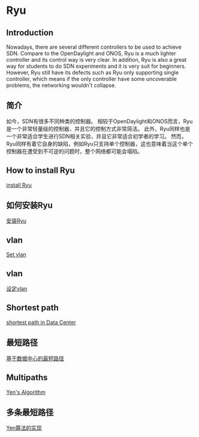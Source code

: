 # Ryu
## Introduction
Nowadays, there are several different controllers to be used to achieve SDN.
Compare to the OpenDaylight and ONOS, Ryu is a much lighter controller and its control way is very clear. 
In addition, Ryu is also a great way for students to do SDN experiments and it is very suit for beginners.
However, Ryu still have its defects such as Ryu only supporting single controller, which means if the only controller have some uncoverable problems, the networking wouldn't collapse.
 
## 简介
如今，SDN有很多不同种类的控制器。
相较于OpenDaylight和ONOS而言，Ryu是一个非常轻量级的控制器，并且它的控制方式非常简洁。
此外，Ryu同样也是一个非常适合学生进行SDN相关实验，并且它非常适合初学者的学习。
然而，Ryu同样有着它自身的缺陷，例如Ryu只支持单个控制器，这也意味着当这个单个控制器在遭受到不可逆的问题时，整个网络都可能会塌陷。

## How to install Ryu
[install Ryu](/ryu/install)

## 如何安装Ryu
[安装Ryu](/ryu/install)

## vlan
[Set vlan](/ryu/vlan)

## vlan
[设定vlan](/ryu/vlan)

## Shortest path
[shortest path in Data Center](/ryu/shortpath)

## 最短路径
[基于数据中心的最短路径](/ryu/shortpath)

## Multipaths
[Yen's Algorithm](/ryu/multipath)

## 多条最短路径
[Yen算法的实现](/ryu/multipath)
